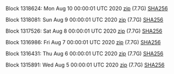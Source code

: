 Block 1318624: Mon Aug 10 00:00:01 UTC 2020 [zip](https://dash-bootstrap.ams3.digitaloceanspaces.com/mainnet/2020-08-10/bootstrap.dat.zip) (7.7G) [SHA256](https://dash-bootstrap.ams3.digitaloceanspaces.com/mainnet/2020-08-10/sha256.txt)

Block 1318081: Sun Aug  9 00:00:01 UTC 2020 [zip](https://dash-bootstrap.ams3.digitaloceanspaces.com/mainnet/2020-08-09/bootstrap.dat.zip) (7.7G) [SHA256](https://dash-bootstrap.ams3.digitaloceanspaces.com/mainnet/2020-08-09/sha256.txt)

Block 1317526: Sat Aug  8 00:00:01 UTC 2020 [zip](https://dash-bootstrap.ams3.digitaloceanspaces.com/mainnet/2020-08-08/bootstrap.dat.zip) (7.7G) [SHA256](https://dash-bootstrap.ams3.digitaloceanspaces.com/mainnet/2020-08-08/sha256.txt)

Block 1316986: Fri Aug  7 00:00:01 UTC 2020 [zip](https://dash-bootstrap.ams3.digitaloceanspaces.com/mainnet/2020-08-07/bootstrap.dat.zip) (7.7G) [SHA256](https://dash-bootstrap.ams3.digitaloceanspaces.com/mainnet/2020-08-07/sha256.txt)

Block 1316431: Thu Aug  6 00:00:01 UTC 2020 [zip](https://dash-bootstrap.ams3.digitaloceanspaces.com/mainnet/2020-08-06/bootstrap.dat.zip) (7.7G) [SHA256](https://dash-bootstrap.ams3.digitaloceanspaces.com/mainnet/2020-08-06/sha256.txt)

Block 1315891: Wed Aug  5 00:00:01 UTC 2020 [zip](https://dash-bootstrap.ams3.digitaloceanspaces.com/mainnet/2020-08-05/bootstrap.dat.zip) (7.7G) [SHA256](https://dash-bootstrap.ams3.digitaloceanspaces.com/mainnet/2020-08-05/sha256.txt)
